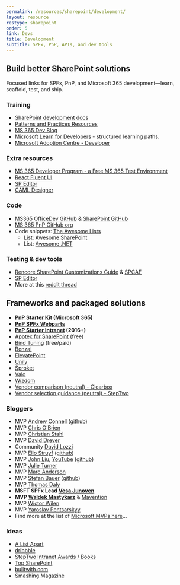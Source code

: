 ```yaml
---
permalink: /resources/sharepoint/development/
layout: resource
restype: sharepoint
order: 5
link: Devs
title: Development
subtitle: SPFx, PnP, APIs, and dev tools
---
```


## Build better SharePoint solutions

Focused links for SPFx, PnP, and Microsoft 365 development—learn, scaffold, test, and ship.

### Training

* [SharePoint development docs](https://learn.microsoft.com/sharepoint/dev/)
* [Patterns and Practices Resources](https://pnp.github.io/)
* [MS 365 Dev Blog](https://devblogs.microsoft.com/microsoft365dev/)
* [Microsoft Learn for Developers](https://learn.microsoft.com/training/roles/developer/) - structured learning paths.
* [Microsoft Adoption Centre - Developer](https://adoption.microsoft.com/en-us/roles/developer/)

### Extra resources

* [MS 365 Developer Program - a Free MS 365 Test Environment](https://developer.microsoft.com/en-us/microsoft-365/dev-program)
* [React Fluent UI](https://developer.microsoft.com/en-us/fluentui)
* [SP Editor](https://www.reddit.com/r/sharepoint/comments/677cq0/sp_editor_this_chrome_extension_adds_a_sharepoint/)
* [CAML Designer](http://www.camldesigner.com/)

### Code

* [MS365 OfficeDev GitHub](https://github.com/OfficeDev) & [SharePoint GitHub](https://github.com/SharePoint)
* [MS 365 PnP GitHub org](https://github.com/pnp)
* Code snippets: [The Awesome Lists](https://github.com/sindresorhus/awesome)
  * List: [Awesome SharePoint](https://github.com/BSUG/awesome-sharepoint)
  * List: [Awesome .NET](https://github.com/quozd/awesome-dotnet)

### Testing & dev tools

* [Rencore SharePoint Customizations Guide](https://rencore.com/sharepoint-customizations-guide/) & [SPCAF](https://rencore.com)
* [SP Editor](https://chrome.google.com/webstore/detail/sp-editor/ecblfcmjnbbgaojblcpmjoamegpbodhd?hl=en)
* More at this [reddit thread](https://www.reddit.com/r/sharepoint/comments/3xur5o/useful_sharepoint_dev_tools/)

## Frameworks and packaged solutions

* **[PnP Starter Kit](https://github.com/pnp/sp-starter-kit) (Microsoft 365)**
* **[PnP SPFx Webparts](https://github.com/pnp/sp-dev-fx-webparts)**
* **[PnP Starter Intranet](https://github.com/SharePoint/PnP/tree/master/Solutions/Business.StarterIntranet) (2016+)**
* [Apptex for SharePoint](http://spapptex.com/) (free)
* [Bind Tuning](http://bindtuning.com) (free/paid)
* [Bonzai](http://bonzai-intranet.com/)
* [ElevatePoint](http://elevatepoint.com/)
* [Unily](https://www.unily.com/)
* [Sproket](https://sproket.co)
* [Valo](https://www.valointranet.com)
* [Wizdom](http://www.wizdom-intranet.com/)
* [Vendor comparison (neutral) - Clearbox](https://www.clearbox.co.uk/portfolio-item/sharepoint-intranets-in-a-box-report-2018/)
* [Vendor selection guidance (neutral) - StepTwo](http://www.steptwo.com.au/papers/out-of-the-box-intranet-solution/)

### Bloggers

* MVP [Andrew Connell](http://www.andrewconnell.com/) ([github](https://github.com/andrewconnell))
* MVP [Chris O’Brien](http://www.sharepointnutsandbolts.com/)
* MVP [Christian Stahl](http://chrisstahl.wordpress.com)
* MVP [David Drever](http://prairiedeveloper.com/)
* Community [David Lozzi](https://davidlozzi.com)
* MVP [Elio Struyf](http://www.eliostruyf.com) ([github](https://github.com/estruyf))
* MVP [John Liu](http://johnliu.net), [YouTube](https://www.youtube.com/c/JohnLiu/playlists) ([github](https://github.com/johnnliu))
* MVP [Julie Turner](https://julieturner.net/)
* MVP [Marc Anderson](http://sympmarc.com/)
* MVP [Stefan Bauer](http://www.n8d.at/blog/) ([github](https://github.com/StfBauer?tab=repositories))
* MVP [Thomas Daly](https://thomasdaly.net)
* **MSFT SPFx Lead [Vesa Junoven](https://blogs.msdn.microsoft.com/vesku/)**
* **MVP [Waldek Mastykarz](http://blog.mastykarz.nl)** & [Mavention](http://www.mavention.com/blog)
* MVP [Wictor Wilen](http://www.wictorwilen.se/)
* MVP [Yaroslav Pentsarskyy](https://www.origamiconnect.com/articles)
* Find more at the list of [Microsoft MVPs here](https://mvp.microsoft.com/en-us/MvpSearch?ex=Office+Servers+and+Services)…

### Ideas

* [A List Apart](http://alistapart.com/topics)
* [dribbble](https://dribbble.com/)
* [StepTwo Intranet Awards / Books](http://www.steptwo.com.au/)
* [Top SharePoint](http://www.topsharepoint.com/)
* [builtwith.com](http://builtwith.com/)
* [Smashing Magazine](https://www.smashingmagazine.com/)